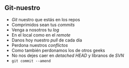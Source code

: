 ## Git-nuestro

- *Git* nuestro que estás en los repos
- Comprimidos sean tus *commits*
- Venga a nosotros tu *log*
- En el local como en el *remote*
- Danos hoy nuestro *pull* de cada día
- Perdona nuestros *conflictos*
- Como también perdonamos los de otros geeks
- No nos dejes caer en *detached HEAD*
 y líbranos de *SVN*
- `git commit --amend`
